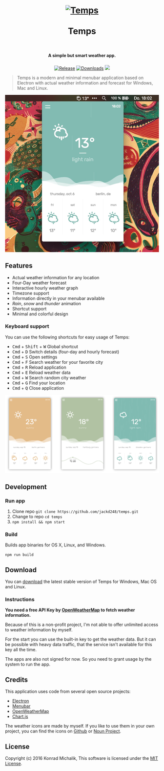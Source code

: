 <h1 align="center">
<a href="https://github.com/jackd248/temps">
<img src="https://github.com/jackd248/temps/blob/master/assets/app.png?raw=true" alt="Temps" width="200"/></a><br/><br/>
Temps
<br/>
<br/>
</h1>

<h4 align="center">A simple but smart weather app.</h4>
<h5 align="center"></h5>

<p align="center">
  <a href="https://github.com/jackd248/temps/releases"><img src="https://img.shields.io/github/release/jackd248/temps.svg" alt="Release"></a>
  <a href="https://github.com/jackd248/temps/releases"><img src="https://img.shields.io/github/downloads/jackd248/temps/total.svg" alt="Downloads" /></a>
  <a href="https://david-dm.org/jackd248/temps" title="dependencies status"><img src="https://david-dm.org/jackd248/temps/status.svg" /></a>
</p>

> Temps is a modern and minimal menubar application based on Electron with actual weather information and forecast for Windows, Mac and Linux.

![temps screenshot](assets/screenshot.jpg)

## Features

* Actual weather information for any location
* Four-Day weather forecast
* Interactive hourly weather graph
* Timezone support
* Information directly in your menubar available
* _Rain_, _snow_ and _thunder_ animation
* Shortcut support
* Minimal and colorful design

### Keyboard support

You can use the following shortcuts for easy usage of Temps:

* <kbd>Cmd</kbd> + <kbd>Shift</kbd> + <kbd>W</kbd> Global shortcut
* <kbd>Cmd</kbd> + <kbd>D</kbd> Switch details (four-day and hourly forecast)
* <kbd>Cmd</kbd> + <kbd>S</kbd> Open settings
* <kbd>Cmd</kbd> + <kbd>F</kbd> Search weather for your favorite city
* <kbd>Cmd</kbd> + <kbd>R</kbd> Reload application
* <kbd>Cmd</kbd> + <kbd>E</kbd> Reload weather data
* <kbd>Cmd</kbd> + <kbd>W</kbd> Search random city weather 
* <kbd>Cmd</kbd> + <kbd>G</kbd> Find your location
* <kbd>Cmd</kbd> + <kbd>Q</kbd> Close application

![temps screenshot](assets/screenshot-overview.png)

## Development

### Run app

1. Clone repo ```git clone https://github.com/jackd248/temps.git```
2. Change to repo ```cd temps```
3. ```npm install && npm start```

### Build

Builds app binaries for OS X, Linux, and Windows.

```npm run build```

## Download

You can [download](https://github.com/jackd248/temps/releases) the latest stable version of Temps for Windows, Mac OS and Linux. 

### Instructions

__You need a free API Key by [OpenWeatherMap](http://openweathermap.org/) to fetch weather information.__

Because of this is a non-profit project, I'm not able to offer unlimited access to weather information by myself. 

For the start you can use the built-in key to get the weather data. But it can be possible with heavy data traffic, that the service isn't available for this key all the time. 

The apps are also not signed for now. So you need to grant usage by the system to run the app. 

## Credits

This application uses code from several open source projects:

* [Electron](http://electron.atom.io/)
* [Menubar](https://github.com/maxogden/menubar)
* [OpenWeatherMap](http://openweathermap.org/)
* [Chart.js](http://www.chartjs.org/)

The weather icons are made by myself. If you like to use them in your own project, you can find the icons on [Github](https://github.com/jackd248/weather-iconic) or [Noun Project](https://thenounproject.com/konradmichalik/collection/weather/).

## License

Copyright (c) 2016 Konrad Michalik, This software is licensed under the [MIT License](LICENSE).
